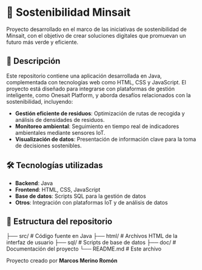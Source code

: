 # 🌱 Sostenibilidad Minsait

Proyecto desarrollado en el marco de las iniciativas de sostenibilidad de Minsait, con el objetivo de crear soluciones digitales que promuevan un futuro más verde y eficiente.

## 📌 Descripción

Este repositorio contiene una aplicación desarrollada en Java, complementada con tecnologías web como HTML, CSS y JavaScript. El proyecto está diseñado para integrarse con plataformas de gestión inteligente, como Onesait Platform, y aborda desafíos relacionados con la sostenibilidad, incluyendo:

- **Gestión eficiente de residuos**: Optimización de rutas de recogida y análisis de densidades de residuos.
- **Monitoreo ambiental**: Seguimiento en tiempo real de indicadores ambientales mediante sensores IoT.
- **Visualización de datos**: Presentación de información clave para la toma de decisiones sostenibles.

## 🛠️ Tecnologías utilizadas

- **Backend**: Java
- **Frontend**: HTML, CSS, JavaScript
- **Base de datos**: Scripts SQL para la gestión de datos
- **Otros**: Integración con plataformas IoT y de análisis de datos

## 📁 Estructura del repositorio

├── src/ # Código fuente en Java
├── html/ # Archivos HTML de la interfaz de usuario
├── sql/ # Scripts de base de datos
├── doc/ # Documentación del proyecto
└── README.md # Este archivo

Proyecto creado por **Marcos Merino Romón**
